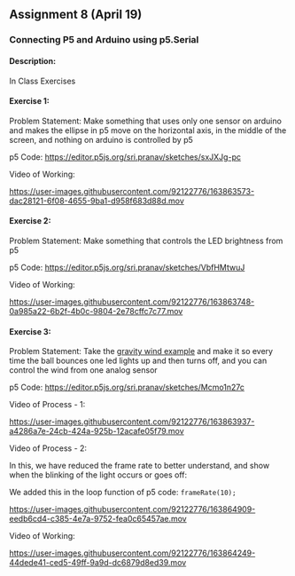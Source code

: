 ## Assignment 8 (April 19)
### Connecting P5 and Arduino using p5.Serial

#### Description:
In Class Exercises

#### Exercise 1:
Problem Statement: Make something that uses only one sensor on arduino and makes the ellipse in p5 move on the horizontal axis, in the middle of the screen, and nothing on arduino is controlled by p5


p5 Code: https://editor.p5js.org/sri.pranav/sketches/sxJXJg-pc


Video of Working:

https://user-images.githubusercontent.com/92122776/163863573-dac28121-6f08-4655-9ba1-d958f683d88d.mov


#### Exercise 2:
Problem Statement: Make something that controls the LED brightness from p5

p5 Code: https://editor.p5js.org/sri.pranav/sketches/VbfHMtwuJ

Video of Working:

https://user-images.githubusercontent.com/92122776/163863748-0a985a22-6b2f-4b0c-9804-2e78cffc7c77.mov


#### Exercise 3:
Problem Statement: Take the [gravity wind example](https://editor.p5js.org/aaronsherwood/sketches/I7iQrNCul) and make it so every time the ball bounces one led lights up and then turns off, and you can control the wind from one analog sensor

p5 Code: https://editor.p5js.org/sri.pranav/sketches/Mcmo1n27c

Video of Process - 1:

https://user-images.githubusercontent.com/92122776/163863937-a4286a7e-24cb-424a-925b-12acafe05f79.mov

Video of Process - 2:

In this, we have reduced the frame rate to better understand, and show when the blinking of the light occurs or goes off:

We added this in the loop function of p5 code: ````frameRate(10);````

https://user-images.githubusercontent.com/92122776/163864909-eedb6cd4-c385-4e7a-9752-fea0c65457ae.mov


Video of Working:

https://user-images.githubusercontent.com/92122776/163864249-44dede41-ced5-49ff-9a9d-dc6879d8ed39.mov


